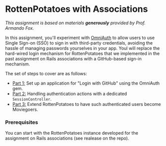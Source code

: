 # RottenPotatoes with Associations

_This assignment is based on materials **generously** provided by Prof. Armando Fox._

In this assignment, you'll experiment with [OmniAuth](https://github.com/omniauth/omniauth) to allow users to use Single Sign-on (SSO) to sign in with third-party credentials, avoiding the hassle of managing passwords yourselves in your app. Youl will replace the hard-wired login mechanism for RottenPotatoes that we implemented in the past assignment on Rails associations with a GitHub-based sign-in mechanism. 

The set of steps to cover are as follows:

* [Part 1:](Part1.md) Set up an application for "Login with GitHub" using the OmniAuth gem.
* [Part 2:](Part2.md) Handling authentication actions with a dedicated `SessionController`.
* [Part 3:](Part3.md) Extend RottenPotatoes to have such authenticated users become Moviegoers.

### Prerequisites
You can start with the RottenPotatoes instance developed for the assignment on Rails associations (see realease on the repo).

